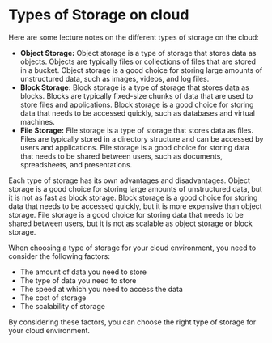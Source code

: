 # Types of Storage on cloud

Here are some lecture notes on the different types of storage on the cloud:

- **Object Storage:** Object storage is a type of storage that stores data as objects. Objects are typically files or collections of files that are stored in a bucket. Object storage is a good choice for storing large amounts of unstructured data, such as images, videos, and log files.
- **Block Storage:** Block storage is a type of storage that stores data as blocks. Blocks are typically fixed-size chunks of data that are used to store files and applications. Block storage is a good choice for storing data that needs to be accessed quickly, such as databases and virtual machines.
- **File Storage:** File storage is a type of storage that stores data as files. Files are typically stored in a directory structure and can be accessed by users and applications. File storage is a good choice for storing data that needs to be shared between users, such as documents, spreadsheets, and presentations.

Each type of storage has its own advantages and disadvantages. Object storage is a good choice for storing large amounts of unstructured data, but it is not as fast as block storage. Block storage is a good choice for storing data that needs to be accessed quickly, but it is more expensive than object storage. File storage is a good choice for storing data that needs to be shared between users, but it is not as scalable as object storage or block storage.

When choosing a type of storage for your cloud environment, you need to consider the following factors:

- The amount of data you need to store
- The type of data you need to store
- The speed at which you need to access the data
- The cost of storage
- The scalability of storage

By considering these factors, you can choose the right type of storage for your cloud environment.